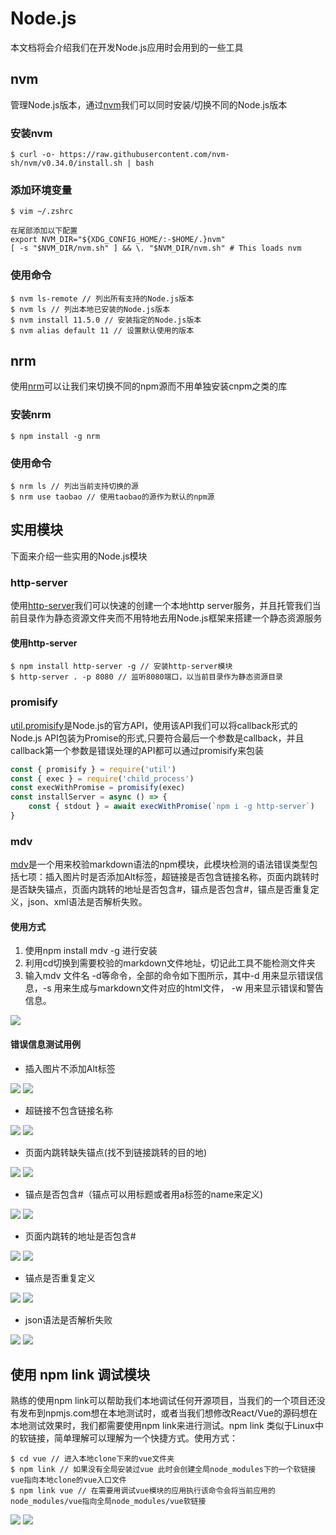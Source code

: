 # Node.js

本文档将会介绍我们在开发Node.js应用时会用到的一些工具

## nvm

管理Node.js版本，通过[nvm](https://github.com/nvm-sh/nvm)我们可以同时安装/切换不同的Node.js版本

### 安装nvm

```
$ curl -o- https://raw.githubusercontent.com/nvm-sh/nvm/v0.34.0/install.sh | bash
```

### 添加环境变量

```
$ vim ~/.zshrc

在尾部添加以下配置
export NVM_DIR="${XDG_CONFIG_HOME/:-$HOME/.}nvm"
[ -s "$NVM_DIR/nvm.sh" ] && \. "$NVM_DIR/nvm.sh" # This loads nvm
```

### 使用命令

```
$ nvm ls-remote // 列出所有支持的Node.js版本
$ nvm ls // 列出本地已安装的Node.js版本
$ nvm install 11.5.0 // 安装指定的Node.js版本
$ nvm alias default 11 // 设置默认使用的版本
```

## nrm

使用[nrm](https://github.com/Pana/nrm)可以让我们来切换不同的npm源而不用单独安装cnpm之类的库

### 安装nrm

```
$ npm install -g nrm
```

### 使用命令

```
$ nrm ls // 列出当前支持切换的源
$ nrm use taobao // 使用taobao的源作为默认的npm源
```

## 实用模块

下面来介绍一些实用的Node.js模块

### http-server

使用[http-server](https://www.npmjs.com/package/http-server)我们可以快速的创建一个本地http server服务，并且托管我们当前目录作为静态资源文件夹而不用特地去用Node.js框架来搭建一个静态资源服务

#### 使用http-server

```
$ npm install http-server -g // 安装http-server模块
$ http-server . -p 8080 // 监听8080端口，以当前目录作为静态资源目录
```

### promisify

[util.promisify](http://nodejs.cn/api/util.html#util_util_promisify_original)是Node.js的官方API，使用该API我们可以将callback形式的Node.js API包装为Promise的形式,只要符合最后一个参数是callback，并且callback第一个参数是错误处理的API都可以通过promisify来包装

```js
const { promisify } = require('util')
const { exec } = require('child_process')
const execWithPromise = promisify(exec)
const installServer = async () => {
    const { stdout } = await execWithPromise(`npm i -g http-server`)
}
```


### mdv

[mdv](https://www.npmjs.com/package/mdv)是一个用来校验markdown语法的npm模块，此模块检测的语法错误类型包括七项：插入图片时是否添加Alt标签，超链接是否包含链接名称，页面内跳转时是否缺失锚点，页面内跳转的地址是否包含#，锚点是否包含#，锚点是否重复定义，json、xml语法是否解析失败。

#### 使用方式

  1. 使用npm install mdv -g 进行安装
  2. 利用cd切换到需要校验的markdown文件地址，切记此工具不能检测文件夹
  3. 输入mdv 文件名 -d等命令，全部的命令如下图所示，其中-d 用来显示错误信息，-s 用来生成与markdown文件对应的html文件， -w 用来显示错误和警告信息。
  
  ![](https://img.alicdn.com/tfs/TB1gUZZaQL0gK0jSZFAXXcA9pXa-1144-348.png)
  
#### 错误信息测试用例

- 插入图片不添加Alt标签
  
![](https://img.alicdn.com/tfs/TB11Sc0aRr0gK0jSZFnXXbRRXXa-1172-98.png)
![](https://img.alicdn.com/tfs/TB1f7ZWaFP7gK0jSZFjXXc5aXXa-1128-182.png)
 
- 超链接不包含链接名称

![](https://img.alicdn.com/tfs/TB1d5s0aO_1gK0jSZFqXXcpaXXa-532-154.png)
![](https://img.alicdn.com/tfs/TB1vWKpaebviK0jSZFNXXaApXXa-1142-290.png)

- 页面内跳转缺失锚点(找不到链接跳转的目的地)

![](https://img.alicdn.com/tfs/TB1ltw0aUz1gK0jSZLeXXb9kVXa-1030-276.png)
![](https://img.alicdn.com/tfs/TB1ywcYaKP2gK0jSZFoXXauIVXa-1136-278.png)

- 锚点是否包含#（锚点可以用标题或者用a标签的name来定义)

![](https://img.alicdn.com/tfs/TB1fc..aRv0gK0jSZKbXXbK2FXa-568-160.png)
![](https://img.alicdn.com/tfs/TB1TFVXa7L0gK0jSZFAXXcA9pXa-1130-304.png)

- 页面内跳转的地址是否包含#
  
![](https://img.alicdn.com/tfs/TB1m9sYaFT7gK0jSZFpXXaTkpXa-960-212.png)
![](https://img.alicdn.com/tfs/TB1dTsYaRr0gK0jSZFnXXbRRXXa-1128-404.png)

- 锚点是否重复定义

![](https://img.alicdn.com/tfs/TB1giQYaQL0gK0jSZFAXXcA9pXa-766-206.png)
![](https://img.alicdn.com/tfs/TB14zM.aQL0gK0jSZFtXXXQCXXa-1144-260.png)

- json语法是否解析失败
  
![](https://img.alicdn.com/tfs/TB1Y.EYaQL0gK0jSZFxXXXWHVXa-740-268.png)
![](https://img.alicdn.com/tfs/TB1.rZ.aUz1gK0jSZLeXXb9kVXa-1142-438.png)

## 使用 npm link 调试模块

熟练的使用npm link可以帮助我们本地调试任何开源项目，当我们的一个项目还没有发布到npmjs.com想在本地测试时，或者当我们想修改React/Vue的源码想在本地测试效果时，我们都需要使用npm link来进行测试。npm link 类似于Linux中的软链接，简单理解可以理解为一个快捷方式。使用方式：

```
$ cd vue // 进入本地clone下来的vue文件夹
$ npm link // 如果没有全局安装过vue 此时会创建全局node_modules下的一个软链接vue指向本地clone的vue入口文件
$ npm link vue // 在需要用调试vue模块的应用执行该命令会将当前应用的node_modules/vue指向全局node_modules/vue软链接
```

![](https://gw.alicdn.com/tfs/TB1iEl0XKH2gK0jSZFEXXcqMpXa-1450-876.jpg)
![](https://gw.alicdn.com/tfs/TB1QBh0XQY2gK0jSZFgXXc5OFXa-1450-860.jpg)
